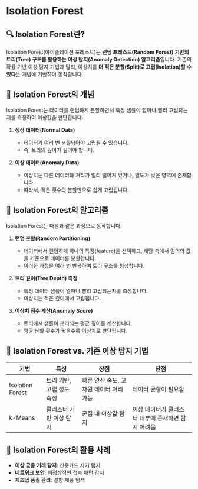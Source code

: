 # Isolation Forest

## 🔍 Isolation Forest란?
Isolation Forest(아이솔레이션 포레스트)는 **랜덤 포레스트(Random Forest) 기반의 트리(Tree) 구조를 활용하는 이상 탐지(Anomaly Detection) 알고리즘**입니다. 기존의 확률 기반 이상 탐지 기법과 달리, 이상치를 **더 적은 분할(Split)로 고립(Isolation)할 수 있다**는 개념에 기반하여 동작합니다.

## 📌 Isolation Forest의 개념
Isolation Forest는 데이터를 랜덤하게 분할하면서 특정 샘플이 얼마나 빨리 고립되는지를 측정하여 이상값을 판단합니다.

1. **정상 데이터(Normal Data)**  
   - 데이터가 여러 번 분할되어야 고립될 수 있습니다.
   - 즉, 트리의 깊이가 깊어야 합니다.

2. **이상 데이터(Anomaly Data)**  
   - 이상치는 다른 데이터와 거리가 멀리 떨어져 있거나, 밀도가 낮은 영역에 존재합니다.
   - 따라서, 적은 횟수의 분할만으로 쉽게 고립됩니다.

## 📌 Isolation Forest의 알고리즘
Isolation Forest는 다음과 같은 과정으로 동작합니다.

1. **랜덤 분할(Random Partitioning)**
   - 데이터에서 랜덤하게 하나의 특징(feature)을 선택하고, 해당 축에서 임의의 값을 기준으로 데이터를 분할합니다.
   - 이러한 과정을 여러 번 반복하여 트리 구조를 형성합니다.

2. **트리 깊이(Tree Depth) 측정**
   - 특정 데이터 샘플이 얼마나 빨리 고립되는지를 측정합니다.
   - 이상치는 적은 깊이에서 고립됩니다.

3. **이상치 점수 계산(Anomaly Score)**
   - 트리에서 샘플이 분리되는 평균 깊이를 계산합니다.
   - 평균 분할 횟수가 짧을수록 이상치로 판단됩니다.

## 📌 Isolation Forest vs. 기존 이상 탐지 기법
| 기법               | 특징 | 장점 | 단점 |
|-------------------|------|------|------|
| Isolation Forest | 트리 기반, 고립 정도 측정 | 빠른 연산 속도, 고차원 데이터 처리 가능 | 데이터 균형이 필요함 |
| k-Means | 클러스터 기반 이상 탐지 | 군집 내 이상값 탐지 | 이상 데이터가 클러스터 내부에 존재하면 탐지 어려움 |

## 📌 Isolation Forest의 활용 사례
- **이상 금융 거래 탐지**: 신용카드 사기 탐지
- **네트워크 보안**: 비정상적인 접속 패턴 감지
- **제조업 품질 관리**: 결함 제품 탐색
